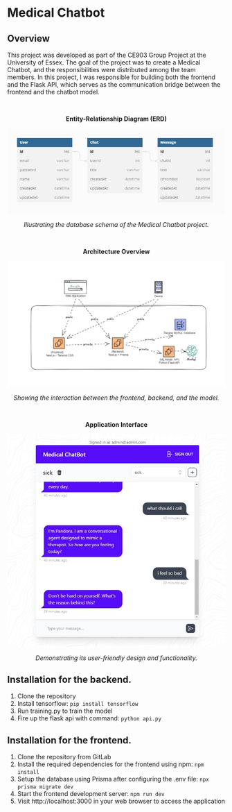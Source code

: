 # Medical Chatbot

## Overview

This project was developed as part of the CE903 Group Project at the University of Essex. The goal of the project was to create a Medical Chatbot, and the responsibilities were distributed among the team members. In this project, I was responsible for building both the frontend and the Flask API, which serves as the communication bridge between the frontend and the chatbot model.

<br/>
<div align="center">
  <p><strong>Entity-Relationship Diagram (ERD)</strong></p>
  <img src="assets/erd.JPG" alt="ERD" />
  <p><em>Illustrating the database schema of the Medical Chatbot project.</em></p>
</div>

<br/>
<div align="center">
  <p><strong>Architecture Overview</strong></p>
  <img src="assets/arch.JPG" alt="Architecture" />
  <p><em>Showing the interaction between the frontend, backend, and the model.</em></p>
</div>

<br/>
<div align="center">
  <p><strong>Application Interface</strong></p>
  <img src="assets/app.JPG" alt="Application" />
  <p><em>Demonstrating its user-friendly design and functionality.</em></p>
</div>

## Installation for the backend. 

1. Clone the repository
1. Install tensorflow: `pip install tensorflow`
1. Run training.py to train the model
1. Fire up the flask api with command: `python api.py`



## Installation for the frontend. 

1. Clone the repository from GitLab
1. Install the required dependencies for the frontend using npm: `npm install`
1. Setup the database using Prisma after configuring the .env file: `npx prisma migrate dev`
1. Start the frontend development server: `npm run dev`
1. Visit http://localhost:3000 in your web browser to access the application

